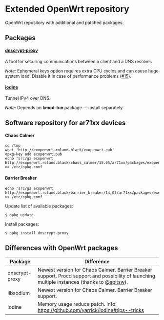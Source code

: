 # Extended OpenWrt repository

OpenWrt repository with additional and patched packages.

## Packages

#### [dnscrypt-proxy](https://dnscrypt.org/)

A tool for securing communications between a client and a DNS resolver.

*Note*: Ephemeral keys option requires extra CPU cycles and can cause huge system load. Disable it in case of performance problems ([#15](https://github.com/black-roland/exOpenWrt/issues/15)).

#### [iodine](http://code.kryo.se/iodine/)

Tunnel IPv4 over DNS.

*Note*: Depends on **kmod-tun** package — install separately.

## Software repository for ar71xx devices

#### Chaos Calmer

    cd /tmp
    wget 'http://exopenwrt.roland.black/exopenwrt.pub'
    opkg-key add exopenwrt.pub
    echo 'src/gz exopenwrt http://exopenwrt.roland.black/chaos_calmer/15.05/ar71xx/packages/exopenwrt' >> /etc/opkg.conf

#### Barrier Breaker

    echo 'src/gz exopenwrt http://exopenwrt.roland.black/barrier_breaker/14.07/ar71xx/packages/exopenwrt' >> /etc/opkg.conf

Update list of available packages:

    $ opkg update

Install packages:

    $ opkg install dnscrypt-proxy

## Differences with OpenWrt packages

| Package        | Difference                                                                                                                                                                |
|----------------|---------------------------------------------------------------------------------------------------------------------------------------------------------------------------|
| dnscrypt-proxy | Newest version for Chaos Calmer. Barrier Breaker support. Procd support and possibility of launching multiple instances (thanks to [@spitsw](https://github.com/spitsw)). |
| libsodium      | Newest version for Chaos Calmer. Barrier Breaker support.                                                                                                                 |
| iodine         | Memory usage reduce patch. Info: https://github.com/yarrick/iodine#tips--tricks                                                                                           |
